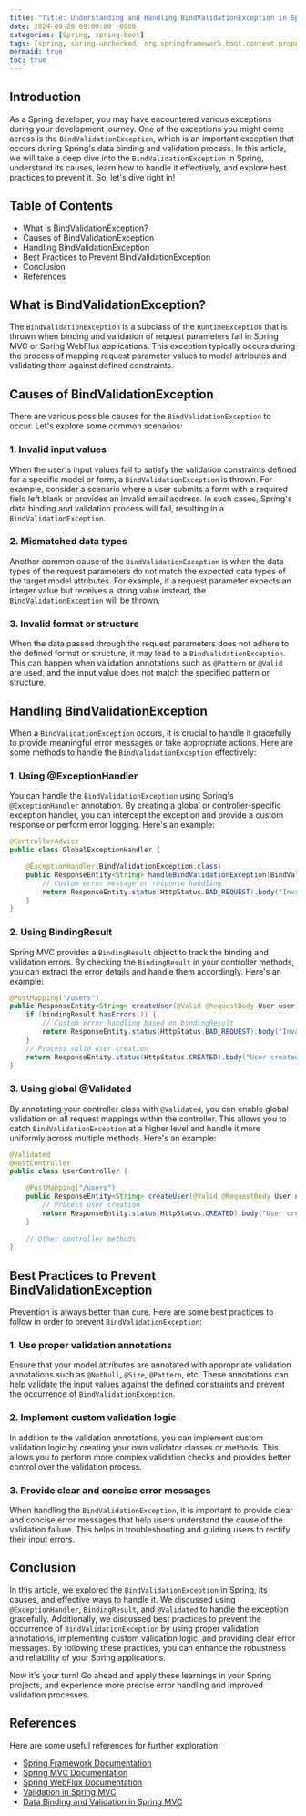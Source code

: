 ```yaml
---
title: "Title: Understanding and Handling BindValidationException in Spring: A Deep Dive"
date: 2024-09-28 09:00:00 -0000
categories: [Spring, spring-boot]
tags: [spring, spring-unchecked, org.springframework.boot.context.properties.bind.validation]
mermaid: true
toc: true
---
```



## Introduction
As a Spring developer, you may have encountered various exceptions during your development journey. One of the exceptions you might come across is the `BindValidationException`, which is an important exception that occurs during Spring's data binding and validation process. In this article, we will take a deep dive into the `BindValidationException` in Spring, understand its causes, learn how to handle it effectively, and explore best practices to prevent it. So, let's dive right in!

## Table of Contents
- What is BindValidationException?
- Causes of BindValidationException
- Handling BindValidationException
- Best Practices to Prevent BindValidationException
- Conclusion
- References

## What is BindValidationException?
The `BindValidationException` is a subclass of the `RuntimeException` that is thrown when binding and validation of request parameters fail in Spring MVC or Spring WebFlux applications. This exception typically occurs during the process of mapping request parameter values to model attributes and validating them against defined constraints.

## Causes of BindValidationException
There are various possible causes for the `BindValidationException` to occur. Let's explore some common scenarios:

### 1. Invalid input values
When the user's input values fail to satisfy the validation constraints defined for a specific model or form, a `BindValidationException` is thrown. For example, consider a scenario where a user submits a form with a required field left blank or provides an invalid email address. In such cases, Spring's data binding and validation process will fail, resulting in a `BindValidationException`.

### 2. Mismatched data types
Another common cause of the `BindValidationException` is when the data types of the request parameters do not match the expected data types of the target model attributes. For example, if a request parameter expects an integer value but receives a string value instead, the `BindValidationException` will be thrown.

### 3. Invalid format or structure
When the data passed through the request parameters does not adhere to the defined format or structure, it may lead to a `BindValidationException`. This can happen when validation annotations such as `@Pattern` or `@Valid` are used, and the input value does not match the specified pattern or structure.

## Handling BindValidationException
When a `BindValidationException` occurs, it is crucial to handle it gracefully to provide meaningful error messages or take appropriate actions. Here are some methods to handle the `BindValidationException` effectively:

### 1. Using @ExceptionHandler
You can handle the `BindValidationException` using Spring's `@ExceptionHandler` annotation. By creating a global or controller-specific exception handler, you can intercept the exception and provide a custom response or perform error logging. Here's an example:

```java
@ControllerAdvice
public class GlobalExceptionHandler {

    @ExceptionHandler(BindValidationException.class)
    public ResponseEntity<String> handleBindValidationException(BindValidationException ex) {
        // Custom error message or response handling
        return ResponseEntity.status(HttpStatus.BAD_REQUEST).body("Invalid input values");
    }
}
```

### 2. Using BindingResult
Spring MVC provides a `BindingResult` object to track the binding and validation errors. By checking the `BindingResult` in your controller methods, you can extract the error details and handle them accordingly. Here's an example:

```java
@PostMapping("/users")
public ResponseEntity<String> createUser(@Valid @RequestBody User user, BindingResult bindingResult) {
    if (bindingResult.hasErrors()) {
        // Custom error handling based on bindingResult
        return ResponseEntity.status(HttpStatus.BAD_REQUEST).body("Invalid input values");
    }
    // Process valid user creation
    return ResponseEntity.status(HttpStatus.CREATED).body("User created successfully");
}
```

### 3. Using global @Validated
By annotating your controller class with `@Validated`, you can enable global validation on all request mappings within the controller. This allows you to catch `BindValidationException` at a higher level and handle it more uniformly across multiple methods. Here's an example:

```java
@Validated
@RestController
public class UserController {

    @PostMapping("/users")
    public ResponseEntity<String> createUser(@Valid @RequestBody User user) {
        // Process user creation
        return ResponseEntity.status(HttpStatus.CREATED).body("User created successfully");
    }
    
    // Other controller methods
}
```

## Best Practices to Prevent BindValidationException
Prevention is always better than cure. Here are some best practices to follow in order to prevent `BindValidationException`:

### 1. Use proper validation annotations
Ensure that your model attributes are annotated with appropriate validation annotations such as `@NotNull`, `@Size`, `@Pattern`, etc. These annotations can help validate the input values against the defined constraints and prevent the occurrence of `BindValidationException`.

### 2. Implement custom validation logic
In addition to the validation annotations, you can implement custom validation logic by creating your own validator classes or methods. This allows you to perform more complex validation checks and provides better control over the validation process.

### 3. Provide clear and concise error messages
When handling the `BindValidationException`, it is important to provide clear and concise error messages that help users understand the cause of the validation failure. This helps in troubleshooting and guiding users to rectify their input errors.

## Conclusion
In this article, we explored the `BindValidationException` in Spring, its causes, and effective ways to handle it. We discussed using `@ExceptionHandler`, `BindingResult`, and `@Validated` to handle the exception gracefully. Additionally, we discussed best practices to prevent the occurrence of `BindValidationException` by using proper validation annotations, implementing custom validation logic, and providing clear error messages. By following these practices, you can enhance the robustness and reliability of your Spring applications.

Now it's your turn! Go ahead and apply these learnings in your Spring projects, and experience more precise error handling and improved validation processes.

## References
Here are some useful references for further exploration:

- [Spring Framework Documentation](https://docs.spring.io/spring-framework/docs/current/reference/html/)
- [Spring MVC Documentation](https://docs.spring.io/spring-framework/docs/current/reference/html/web.html#mvc)
- [Spring WebFlux Documentation](https://docs.spring.io/spring-framework/docs/current/reference/html/web-reactive.html#webflux)
- [Validation in Spring MVC](https://www.baeldung.com/spring-mvc-custom-validator)
- [Data Binding and Validation in Spring MVC](https://www.baeldung.com/spring-mvc-data-binding-and-validation)